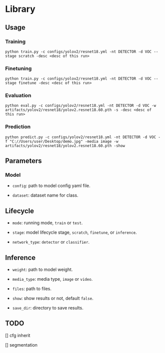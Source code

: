 # Library

## Usage

### Training

`python train.py -c configs/yolov2/resnet18.yml -nt DETECTOR -d VOC --stage scratch -desc <desc of this run>`

### Finetuning

`python train.py -c configs/yolov2/resnet18.yml -nt DETECTOR -d VOC --stage finetune -desc <desc of this run>`

### Evaluation

`python eval.py -c configs/yolov2/resnet18.yml -nt DETECTOR -d VOC -w artifacts/yolov2/resnet18/yolov2.resnet18.60.pth -s -desc <desc of this run>`

### Prediction

`python predict.py -c configs/yolov2/resnet18.yml -nt DETECTOR -d VOC -f "C://Users/user/Desktop/demo.jpg" -media image -w artifacts/yolov2/resnet18/yolov2.resnet18.60.pth -show`

## Parameters

### Model

* `config`: path to model config yaml file.

* `dataset`: dataset name for class.

## Lifecycle

* `mode`: running mode, `train` or `test`.

* `stage`: model lifecycle stage, `scratch`, `finetune`, or `inference`.

* `network_type`: `detector` or `classifier`.

## Inference

* `weight`: path to model weight.

* `media_type`: media type, `image` or `video`.

* `files`: path to files.

* `show`: show results or not, default `false`.

* `save_dir`: directory to save results.

## TODO

[] cfg inherit

[] segmentation
